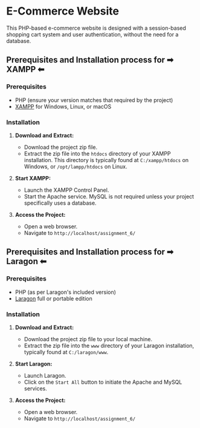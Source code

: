 # E-Commerce Website

This PHP-based e-commerce website is designed with a session-based shopping cart system and user authentication, without the need for a database.

## Prerequisites and Installation process for ➡ <b>XAMPP</b> ⬅

### Prerequisites

- PHP (ensure your version matches that required by the project)
- [XAMPP](https://www.apachefriends.org/index.html) for Windows, Linux, or macOS

### Installation

1. **Download and Extract:**
   - Download the project zip file.
   - Extract the zip file into the `htdocs` directory of your XAMPP installation. This directory is typically found at `C:/xampp/htdocs` on Windows, or `/opt/lampp/htdocs` on Linux.

2. **Start XAMPP:**
   - Launch the XAMPP Control Panel.
   - Start the Apache service. MySQL is not required unless your project specifically uses a database.

3. **Access the Project:**
   - Open a web browser.
   - Navigate to `http://localhost/assignment_6/`


## Prerequisites and Installation process for ➡ <b>Laragon</b> ⬅

### Prerequisites

- PHP (as per Laragon's included version)
- [Laragon](https://laragon.org/) full or portable edition

### Installation

1. **Download and Extract:**
   - Download the project zip file to your local machine.
   - Extract the zip file into the `www` directory of your Laragon installation, typically found at `C:/laragon/www`.

2. **Start Laragon:**
   - Launch Laragon.
   - Click on the `Start All` button to initiate the Apache and MySQL services.

3. **Access the Project:**
   - Open a web browser.
   - Navigate to `http://localhost/assignment_6/`
